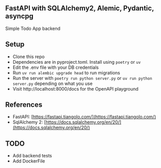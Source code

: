 ## FastAPI with SQLAlchemy2, Alemic, Pydantic, asyncpg
  Simple Todo App backend

## Setup
  * Clone this repo
  * Dependencies are in pyproject.toml. Install using `poetry` or `uv`
  * Edit the .env file with your DB credentials
  * Run `uv run alembic upgrade head` to run migrations
  * Run the server with `poetry run python server.py` or `uv run python server.py` depending on what you use
  * Visit http://localhost:8000/docs for the OpenAPI playground

## References
  * FastAPI: [https://fastapi.tiangolo.com/](https://fastapi.tiangolo.com/)
  * SqlAlchemy 2: [https://docs.sqlalchemy.org/en/20/](https://docs.sqlalchemy.org/en/20/)

## TODO
  * Add backend tests
  * Add DockerFile
